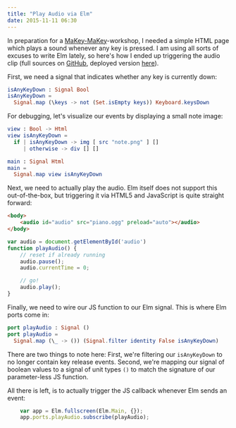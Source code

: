 ```yaml
---
title: "Play Audio via Elm"
date: 2015-11-11 06:30
---
```

In preparation for a [MaKey-MaKey](http://makeymakey.com/)-workshop, I needed a simple HTML page which plays a sound
whenever any key is pressed. I am using all sorts of excuses to write Elm lately, so here's how I ended up triggering
the audio clip (full sources on [GitHub](https://github.com/netzwerg/elm-playground/tree/master/audio), deployed
version [here](http://netzwerg.ch/audio)).

First, we need a signal that indicates whether any key is currently down:

```elm
isAnyKeyDown : Signal Bool
isAnyKeyDown =
  Signal.map (\keys -> not (Set.isEmpty keys)) Keyboard.keysDown
```

For debugging, let's visualize our events by displaying a small note image:

```elm
view : Bool -> Html
view isAnyKeyDown =
  if | isAnyKeyDown -> img [ src "note.png" ] []
     | otherwise -> div [] []

main : Signal Html
main =
  Signal.map view isAnyKeyDown
```

Next, we need to actually play the audio. Elm itself does not support this out-of-the-box, but triggering it via HTML5
and JavaScript is quite straight forward:

```html
<body>
    <audio id="audio" src="piano.ogg" preload="auto"></audio>
</body>
```

```javascript
var audio = document.getElementById('audio')
function playAudio() {
    // reset if already running
    audio.pause();
    audio.currentTime = 0;

    // go!
    audio.play();
}
```

Finally, we need to wire our JS function to our Elm signal. This is where Elm ports come in:

```elm
port playAudio : Signal ()
port playAudio =
  Signal.map (\_ -> ()) (Signal.filter identity False isAnyKeyDown)
```

There are two things to note here: First, we're filtering our `isAnyKeyDown` to no longer contain key release events.
Second, we're mapping our signal of boolean values to a signal of unit types `()` to match the signature of our
parameter-less JS function.

All there is left, is to actually trigger the JS callback whenever Elm sends an event:

```javascript
    var app = Elm.fullscreen(Elm.Main, {});
    app.ports.playAudio.subscribe(playAudio);
```